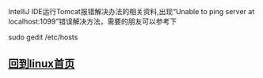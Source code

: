 IntelliJ IDE运行Tomcat报错解决办法的相关资料,出现“Unable to ping server at localhost:1099”错误解决方法，需要的朋友可以参考下

sudo gedit /etc/hosts
























##  [回到linux首页](index.md)
